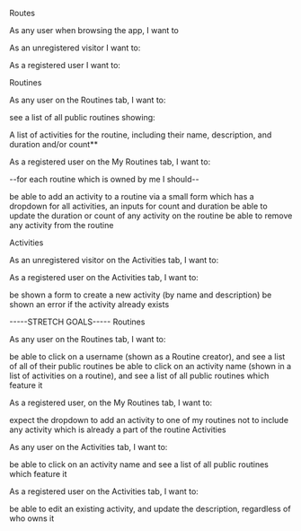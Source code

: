 Routes

As any user when browsing the app, I want to

<!-- click links/tabs that display different parts of the app.
see the route I am visiting in the url bar (i.e. Routines tab should have a route https://example.com/routines)
stay on the "same page", while seeing the content update (i.e. use React Router, no page refresh)
see Components/Tabs with corresponding routes:
Home
Routines
My Routines
Activities
Login/Register (optional. Could be alternatively created as a modal or part of the header/footer)
User -->

As an unregistered visitor I want to:

<!-- see a Sign Up/Sign In form in the header/footer, on a tab (with or without matching route) or in a modal -->
<!-- be able to sign up for a new account with valid username/password combination -->

<!-- see meaningful messages if there are errors during registration, so that I may correct them \*\* -->

<!-- see tabbed navigation for Routines and Activities (with matching routes) -->

As a registered user I want to:

<!-- be able to log in with my username/password combination -->

<!-- see meaningful messages if there are errors during login, so that I may correct them\*\* -->

<!-- stay logged in between page visits (for example, if I close my browser, and come back later) -->
<!-- be able to log out if I am logged in -->

<!-- see tabbed navigation for Routines, My Routines (once logged in), and Activities (with matching routes)\*\* -->

Routines

As any user on the Routines tab, I want to:

see a list of all public routines showing:

<!-- The routine name, goal, and creator's username -->

A list of activities for the routine, including their name, description, and duration and/or count\*\*

As a registered user on the My Routines tab, I want to:

<!-- be shown a form to create a new routine -->

<!-- the form should have text fields for name and goal -->

--for each routine which is owned by me I should--

<!-- be able to update the name and goal for the routine -->

<!-- be able to delete the entire routine -->

be able to add an activity to a routine via a small form which has a dropdown for all activities, an inputs for count and duration
be able to update the duration or count of any activity on the routine
be able to remove any activity from the routine

Activities

As an unregistered visitor on the Activities tab, I want to:

<!-- see a list of all activities which have been created -->

As a registered user on the Activities tab, I want to:

be shown a form to create a new activity (by name and description)
be shown an error if the activity already exists

-----STRETCH GOALS-----
Routines

As any user on the Routines tab, I want to:

be able to click on a username (shown as a Routine creator), and see a list of all of their public routines
be able to click on an activity name (shown in a list of activities on a routine), and see a list of all public routines which feature it

As a registered user, on the My Routines tab, I want to:

expect the dropdown to add an activity to one of my routines not to include any activity which is already a part of the routine
Activities

As any user on the Activities tab, I want to:

be able to click on an activity name and see a list of all public routines which feature it

As a registered user on the Activities tab, I want to:

be able to edit an existing activity, and update the description, regardless of who owns it

